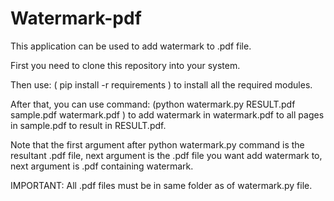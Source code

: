 # Watermark-pdf

This application can be used to add watermark to .pdf file.

First you need to clone this repository into your system.

Then use: ( pip install -r requirements ) to install all the required modules.

After that, you can use command: (python watermark.py RESULT.pdf sample.pdf watermark.pdf ) to add watermark in watermark.pdf to all pages in sample.pdf to result in RESULT.pdf.

Note that the first argument after python watermark.py command is the resultant .pdf file, next argument is the .pdf file you want add watermark to, next argument is .pdf containing watermark.   

IMPORTANT: All .pdf files must be in same folder as of watermark.py file.
